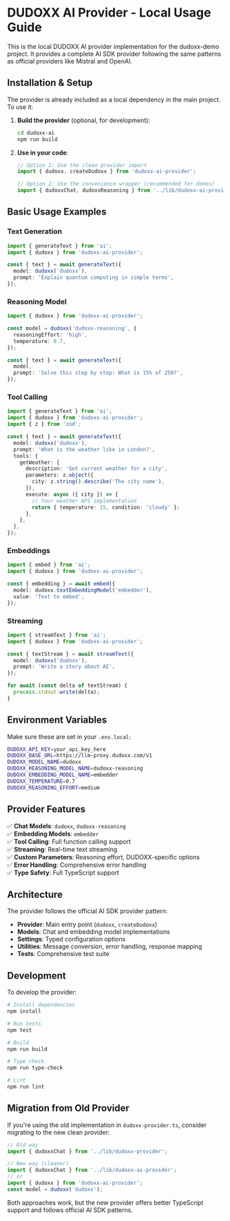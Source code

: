 # DUDOXX AI Provider - Local Usage Guide

This is the local DUDOXX AI provider implementation for the dudoxx-demo project. It provides a complete AI SDK provider following the same patterns as official providers like Mistral and OpenAI.

## Installation & Setup

The provider is already included as a local dependency in the main project. To use it:

1. **Build the provider** (optional, for development):
   ```bash
   cd dudoxx-ai
   npm run build
   ```

2. **Use in your code**:
   ```typescript
   // Option 1: Use the clean provider import
   import { dudoxx, createDudoxx } from 'dudoxx-ai-provider';
   
   // Option 2: Use the convenience wrapper (recommended for demos)
   import { dudoxxChat, dudoxxReasoning } from '../lib/dudoxx-ai-provider';
   ```

## Basic Usage Examples

### Text Generation
```typescript
import { generateText } from 'ai';
import { dudoxx } from 'dudoxx-ai-provider';

const { text } = await generateText({
  model: dudoxx('dudoxx'),
  prompt: 'Explain quantum computing in simple terms',
});
```

### Reasoning Model
```typescript
import { dudoxx } from 'dudoxx-ai-provider';

const model = dudoxx('dudoxx-reasoning', {
  reasoningEffort: 'high',
  temperature: 0.7,
});

const { text } = await generateText({
  model,
  prompt: 'Solve this step by step: What is 15% of 250?',
});
```

### Tool Calling
```typescript
import { generateText } from 'ai';
import { dudoxx } from 'dudoxx-ai-provider';
import { z } from 'zod';

const { text } = await generateText({
  model: dudoxx('dudoxx'),
  prompt: 'What is the weather like in London?',
  tools: {
    getWeather: {
      description: 'Get current weather for a city',
      parameters: z.object({
        city: z.string().describe('The city name'),
      }),
      execute: async ({ city }) => {
        // Your weather API implementation
        return { temperature: 15, condition: 'cloudy' };
      },
    },
  },
});
```

### Embeddings
```typescript
import { embed } from 'ai';
import { dudoxx } from 'dudoxx-ai-provider';

const { embedding } = await embed({
  model: dudoxx.textEmbeddingModel('embedder'),
  value: 'Text to embed',
});
```

### Streaming
```typescript
import { streamText } from 'ai';
import { dudoxx } from 'dudoxx-ai-provider';

const { textStream } = await streamText({
  model: dudoxx('dudoxx'),
  prompt: 'Write a story about AI',
});

for await (const delta of textStream) {
  process.stdout.write(delta);
}
```

## Environment Variables

Make sure these are set in your `.env.local`:

```bash
DUDOXX_API_KEY=your_api_key_here
DUDOXX_BASE_URL=https://llm-proxy.dudoxx.com/v1
DUDOXX_MODEL_NAME=dudoxx
DUDOXX_REASONING_MODEL_NAME=dudoxx-reasoning
DUDOXX_EMBEDDING_MODEL_NAME=embedder
DUDOXX_TEMPERATURE=0.7
DUDOXX_REASONING_EFFORT=medium
```

## Provider Features

✅ **Chat Models**: `dudoxx`, `dudoxx-reasoning`  
✅ **Embedding Models**: `embedder`  
✅ **Tool Calling**: Full function calling support  
✅ **Streaming**: Real-time text streaming  
✅ **Custom Parameters**: Reasoning effort, DUDOXX-specific options  
✅ **Error Handling**: Comprehensive error handling  
✅ **Type Safety**: Full TypeScript support  

## Architecture

The provider follows the official AI SDK provider pattern:

- **Provider**: Main entry point (`dudoxx`, `createDudoxx`)
- **Models**: Chat and embedding model implementations
- **Settings**: Typed configuration options
- **Utilities**: Message conversion, error handling, response mapping
- **Tests**: Comprehensive test suite

## Development

To develop the provider:

```bash
# Install dependencies
npm install

# Run tests
npm test

# Build
npm run build

# Type check
npm run type-check

# Lint
npm run lint
```

## Migration from Old Provider

If you're using the old implementation in `dudoxx-provider.ts`, consider migrating to the new clean provider:

```typescript
// Old way
import { dudoxxChat } from '../lib/dudoxx-provider';

// New way (cleaner)
import { dudoxxChat } from '../lib/dudoxx-ai-provider';
// or
import { dudoxx } from 'dudoxx-ai-provider';
const model = dudoxx('dudoxx');
```

Both approaches work, but the new provider offers better TypeScript support and follows official AI SDK patterns.